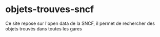 # objets-trouves-sncf
Ce site repose sur l'open data de la SNCF, il permet de rechercher des objets trouvés dans toutes les gares
